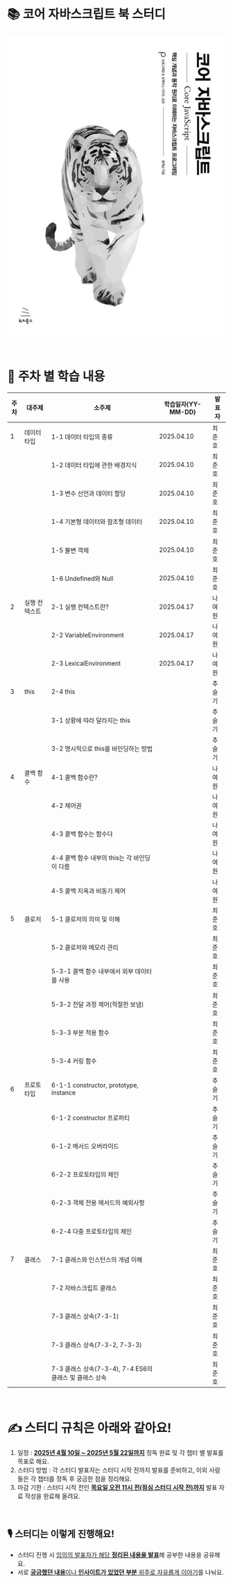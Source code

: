 # 📚 코어 자바스크립트 북 스터디

![코어 자바스크립트](./assets/image_cover.png)

<br />

# 🧐 주차 별 학습 내용

| 주차 | 대주제        | 소주제                                                  | 학습일자(YY-MM-DD) | 발표자 |
| ---- | ------------- | ------------------------------------------------------- | ------------------ | ------ |
| 1    | 데이터타입    | 1-1 데이터 타입의 종류                                  | 2025.04.10         | 최준호 |
|      |               | 1-2 데이터 타입에 관한 배경지식                         | 2025.04.10         | 최준호 |
|      |               | 1-3 변수 선언과 데이터 할당                             | 2025.04.10         | 최준호 |
|      |               | 1-4 기본형 데이터와 참조형 데이터                       | 2025.04.10         | 최준호 |
|      |               | 1-5 불변 객체                                           | 2025.04.10         | 최준호 |
|      |               | 1-6 Undefined와 Null                                    | 2025.04.10         | 최준호 |
| 2    | 실행 컨텍스트 | 2-1 실행 컨텍스트란?                                    | 2025.04.17         | 나여원 |
|      |               | 2-2 VariableEnvironment                                 | 2025.04.17         | 나여원 |
|      |               | 2-3 LexicalEnvironment                                  | 2025.04.17         | 나여원 |
| 3    | this          | 2-4 this                                                |                    | 추슬기 |
|      |               | 3-1 상황에 따라 달라지는 this                           |                    | 추슬기 |
|      |               | 3-2 명시적으로 this를 바인딩하는 방법                   |                    | 추슬기 |
| 4    | 콜백 함수     | 4-1 콜백 함수란?                                        |                    | 나여원 |
|      |               | 4-2 제어권                                              |                    | 나여원 |
|      |               | 4-3 콜백 함수는 함수다                                  |                    | 나여원 |
|      |               | 4-4 콜백 함수 내부의 this는 각 바인딩이 다름            |                    | 나여원 |
|      |               | 4-5 콜백 지옥과 비동기 제어                             |                    | 나여원 |
| 5    | 클로저        | 5-1 클로저의 의미 및 이해                               |                    | 최준호 |
|      |               | 5-2 클로저와 메모리 관리                                |                    | 최준호 |
|      |               | 5-3-1 콜백 함수 내부에서 외부 데이터를 사용             |                    | 최준호 |
|      |               | 5-3-2 전달 과정 제어(적절한 보냄)                       |                    | 최준호 |
|      |               | 5-3-3 부분 적용 함수                                    |                    | 최준호 |
|      |               | 5-3-4 커링 함수                                         |                    | 최준호 |
| 6    | 프로토타입    | 6-1-1 constructor, prototype, instance                  |                    | 추슬기 |
|      |               | 6-1-2 constructor 프로퍼티                              |                    | 추슬기 |
|      |               | 6-1-2 메서드 오버라이드                                 |                    | 추슬기 |
|      |               | 6-2-2 프로토타입의 체인                                 |                    | 추슬기 |
|      |               | 6-2-3 객체 전용 메서드의 예외사항                       |                    | 추슬기 |
|      |               | 6-2-4 다중 프로토타입의 체인                            |                    | 추슬기 |
| 7    | 클래스        | 7-1 클래스와 인스턴스의 개념 이해                       |                    | 최준호 |
|      |               | 7-2 자바스크립트 클래스                                 |                    | 최준호 |
|      |               | 7-3 클래스 상속(7-3-1)                                  |                    | 최준호 |
|      |               | 7-3 클래스 상속(7-3-2, 7-3-3)                           |                    | 최준호 |
|      |               | 7-3 클래스 상속(7-3-4), 7-4 ES6의 클래스 및 클래스 상속 |                    | 최준호 |

<br />

# ✍️ 스터디 규칙은 아래와 같아요!

1.  일정 : <u>**2025년 4월 10일 ~ 2025년 5월 22일까지**</u> 정독 완료 및 각 챕터 별 발표를 목표로 해요.
2.  스터디 방법 : 각 스터디 발표자는 스터디 시작 전까지 발표를 준비하고, 이외 사람들은 각 챕터를 정독 후 궁금한 점을 정리해요.
3.  마감 기한 : 스터디 시작 전인 <u>**목요일 오전 11시 전(점심 스터디 시작 전)까지**</u> 발표 자료 작성을 완료해 올려요.

<br />

## 🎙️ 스터디는 이렇게 진행해요!

- 스터디 진행 시 <u>임의의 발표자가 해당 **정리된 내용을 발표**</u>해 공부한 내용을 공유해요.
- 서로 <u>**궁금했던 내용**이나 **인사이트가 있었던 부분** 위주로 자유롭게 이야기</u>를 나눠요.

<br />
